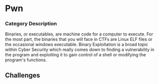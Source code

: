 # Pwn

### Category Description

Binaries, or executables, are machine code for a computer to execute. For the most part, the binaries that you will face in CTFs are Linux ELF files or the occasional windows executable. Binary Exploitation is a broad topic within Cyber Security which really comes down to finding a vulnerability in the program and exploiting it to gain control of a shell or modifying the program's functions.

## Challenges


